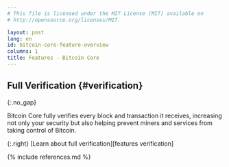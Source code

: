 ```yaml
---
# This file is licensed under the MIT License (MIT) available on
# http://opensource.org/licenses/MIT.

layout: post
lang: en
id: bitcoin-core-feature-overview
columns: 1
title: Features - Bitcoin Core
---
```

## <span class="fa fa-check-square-o fa-lg"></span> Full Verification {#verification}
{:.no_gap}

Bitcoin Core fully verifies every block and transaction it receives,
increasing not only your security but also helping prevent miners and
services from taking control of Bitcoin.

{:.right}
[Learn about full verification][features verification]

{% include references.md %}
